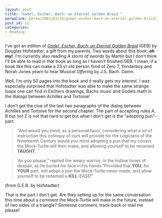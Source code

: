 ```yaml
---
layout: post
title: "Godel, Escher, Bach: an Eternal Golden Braid "
permalink: perma/2003/03/24/godel-escher-bach-an-eternal-golden-braid/
post_id: 12
categories: 
- Reading
---
```


I've got an edition of <a
href="http://www.amazon.com/gp/product/0465026567/104-8640111-8926352?v=glance&n=283155">_Godel,
Escher, Bach: an Eternal Golden Braid_</a> (GEB) by Douglas Hofstadter, a gift
from my parents. Two words about this book: **oh my!**. I'm currently also reading
_A storm of swords_ by Martin but I don't think I'll be able to read in that
book as long as I haven't finished <span class="caps">GEB</span>. I mean, if a
book like this can make a 23 yr old person fond of Zero 7, Yonderboy and Norah
Jones yearn to hear _Musical Offering_ by J.S. Bach. Damn.

Well, I'm only 50 pages into the book and it really gets my interest. I was
especially surprised that Hofstadter was able to make the same strange loops one
can find in Eschers drawings, Bachs music and Godels math in the dialogs between
Achilles and Tortoise!

I don't get the clue of the last two paragraphs of the dialog between Achilles
and Tortoise for the second chapter. The part of accepting rules A, B but not Z
is not that hard to get but what I don't get is the "adopting pun"-part: 

> "And would you mind, as a personal favor, considering what
> a lot of instruction this colloquy of ours will provide for the Logicians of the
> Nineteenth Century would you mind adopting a pun that my cousin the Mock-Turtle
> will then make, and allowing yourself to be renamed 
> **TAUGHT**.

> 'As you please," replied the weary warrior, in the hollow tones of despair, as
> he buried his face in his hands."Provided that **YOU**, for **YOUR** part, will
> adopt a pun the Mock-Turtle never made, and allow yourself to be renamed a
> **KILL**-EASE!" 

(from G.E.B. by Hofstadter)

That is the part I don't get. Are they setting up for the same conversation this
time about a comment the Mock-Turtle will make in the future, instead of two
sides of a triangle? Someone comment, track-back or mail me please!
